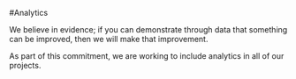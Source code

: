 #Analytics

We believe in evidence; if you can demonstrate through data that something can be improved, then we will make that improvement. 

As part of this commitment, we are working to include analytics in all of our projects. 
